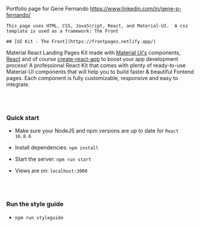 Portfolio page for Gene Fernando
    https://www.linkedin.com/in/gene-p-fernando/

    This page uses HTML, CSS, JavaScript, React, and Material-UI.  A css template is used as a framework: The Front

    ## [UI Kit - The Front](https://frontpages.netlify.app/)

Material React Landing Pages Kit made with [Material UI's](https://material-ui.com/?ref=maccarian-agency) components, [React](https://reactjs.org/?ref=maccarian-agency) and of course [create-react-app](https://facebook.github.io/create-react-app/?ref=maccarian-agency) to boost your app development process!
A professional React Kit that comes with plenty of ready-to-use Material-UI components that will help you to build faster & beautiful Fontend pages. Each component is fully customizable, responsive and easy to integrate.

<br /><br />

### **Quick start**


- Make sure your NodeJS and npm versions are up to date for `React 16.8.6`

- Install dependencies: `npm install`

- Start the server: `npm run start`

- Views are on: `localhost:3000`

<br /><br />

### **Run the style guide**

- `npm run styleguide`

<br /><br />
